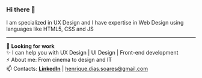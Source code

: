 ### Hi there 👋

I am specialized in UX Design and I have expertise in Web Design using languages like HTML5, CSS and JS

***

🔭   **Looking for work**    
✨   I can help you with UX Design | UI Design | Front-end development     
⚡   About me: From cinema to design and IT    
📫   Contacts: **[LinkedIn](https://www.linkedin.com/in/henriquedebarros)** | <henrique.dias.soares@gmail.com>    

<!--
**henriquedebarros/henriquedebarros** is a ✨ _special_ ✨ repository because its `README.md` (this file) appears on your GitHub profile.

Here are some ideas to get you started:

- 🔭 I’m currently working on ...
- 🌱 I’m currently learning ...
- 👯 I’m looking to collaborate on ...
- 🤔 I’m looking for help with ...
- 💬 Ask me about ...
- 📫 How to reach me: ...
- 😄 Pronouns: ...
- ⚡ Fun fact: ...
-->
